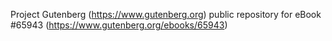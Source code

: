 Project Gutenberg (https://www.gutenberg.org) public repository for
eBook #65943 (https://www.gutenberg.org/ebooks/65943)
